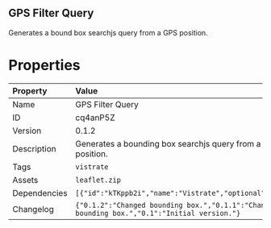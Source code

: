 <h2>GPS Filter Query</h2><p>Generates a bound box searchjs query from a GPS position.</p>

# Properties

| Property | Value |
| :--- | :--- |
| Name | GPS Filter Query |
| ID | cq4anP5Z |
| Version | 0.1.2 |
| Description | Generates a bounding box searchjs query from a GPS position. |
| Tags | `vistrate` |
| Assets | `leaflet.zip` |
| Dependencies | `[{"id":"kTKppb2i","name":"Vistrate","optional":false}]` |
| Changelog | `{"0.1.2":"Changed bounding box.","0.1.1":"Changed bounding box.","0.1":"Initial version."}` |